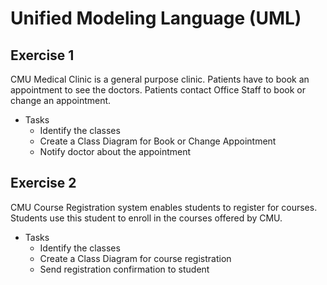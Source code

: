 # Unified Modeling Language (UML)

## Exercise 1
CMU Medical Clinic is a general purpose clinic. Patients have to book an appointment to see the doctors. Patients contact Office Staff to book or change an appointment.
- Tasks
  - Identify the classes
  - Create a Class Diagram for Book or Change Appointment
  - Notify doctor about the appointment


## Exercise 2
CMU Course Registration system enables students to register for courses. Students use this student to enroll in the courses offered by CMU.
- Tasks
  - Identify the classes
  - Create a Class Diagram for course registration
  - Send registration confirmation to student

